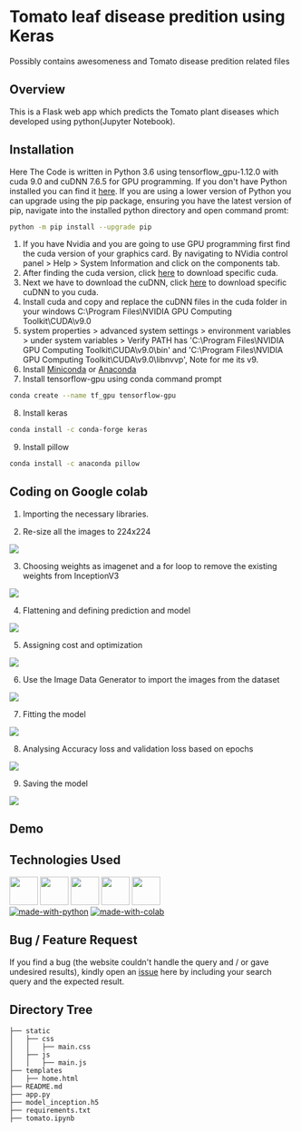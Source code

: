 # Tomato leaf disease predition using Keras
Possibly contains awesomeness and Tomato disease predition related files

## Overview
This is a Flask web app which predicts the Tomato plant diseases which developed using python(Jupyter Notebook).

## Installation
Here The Code is written in Python 3.6 using tensorflow_gpu-1.12.0 with cuda 9.0 and cuDNN 7.6.5 for GPU programming.
If you don't have Python installed you can find it [here](https://www.python.org/downloads/). If you are using a lower version of Python you can upgrade using the pip package, ensuring you have the latest version of pip, navigate into the installed python directory and open command promt:
```bash
python -m pip install --upgrade pip
```
1. If you have Nvidia and you are going to use GPU programming first find the cuda version of your graphics card. By navigating to NVidia control panel > Help > System Information and click on the components tab.
2. After finding the cuda version, click [here](https://developer.nvidia.com/cuda-toolkit-archive) to download specific cuda.
3. Next we have to download the cuDNN, click [here](https://developer.nvidia.com/rdp/cudnn-archive) to download specific cuDNN to you cuda.
4. Install cuda and copy and replace the cuDNN files in the cuda folder in your windows C:\Program Files\NVIDIA GPU Computing Toolkit\CUDA\v9.0
5. system properties > advanced system settings > environment variables > under system variables > Verify PATH has 'C:\Program Files\NVIDIA GPU Computing Toolkit\CUDA\v9.0\bin' and 'C:\Program Files\NVIDIA GPU Computing Toolkit\CUDA\v9.0\libnvvp', Note for me its v9.
6. Install [Miniconda](https://docs.conda.io/en/latest/miniconda.html#miniconda) or [Anaconda](https://www.anaconda.com/products/individual)
7. Install tensorflow-gpu using conda command prompt
```bash
conda create --name tf_gpu tensorflow-gpu 
```
8. Install keras
```bash
conda install -c conda-forge keras
```
9. Install pillow
```bash
conda install -c anaconda pillow
```
## Coding on Google colab

1. Importing the necessary libraries.

2. Re-size all the images to 224x224
<img target="_blank" src="https://64.media.tumblr.com/522c98f2afe8d5cbcaf9632d69548f42/fa5cfac4f5044686-22/s1280x1920/b654e98e786a0b3931e24a27559c6a8e59d21f56.png">

3. Choosing weights as imagenet and a for loop to remove the existing weights from InceptionV3
<img target="_blank" src="https://64.media.tumblr.com/a6917fea505af6ea040efc02f4881a25/fa5cfac4f5044686-04/s1280x1920/d2c0f237b6be77fdf44bd05e6ce58db3fbc7f92d.png">

4. Flattening and defining prediction and model
<img target="_blank" src="https://64.media.tumblr.com/a3b470f19772a9624fdc8c6d3e7046d3/fa5cfac4f5044686-4c/s1280x1920/41c6f16116638dc64b51d3417e21e7905fb6b0fb.png">

5. Assigning cost and optimization
<img target="_blank" src="https://64.media.tumblr.com/ae80081fd5454539c57a45f7bdca2741/fa5cfac4f5044686-14/s1280x1920/7097d9108de2fe77c57c0f0da9ce0021e094917d.png">

6. Use the Image Data Generator to import the images from the dataset
<img target="_blank" src="https://64.media.tumblr.com/653d023273e81aee5d69c02ce46fed61/5da56777df81066d-d9/s1280x1920/50a952410e931ec92feda8442da14e8bf57b8398.png">

7. Fitting the model
<img target="_blank" src="https://64.media.tumblr.com/e4c2db7be8b020739859483a0b4f3827/5da56777df81066d-f7/s1280x1920/07f7bafd049b18ff61b9384e3c812a7b017ca0e1.png"> 

8. Analysing Accuracy loss and validation loss based on epochs
<img target="_blank" src="https://64.media.tumblr.com/c3c75eb90617e8a551bfcb673a402c45/5da56777df81066d-a7/s1280x1920/bfb5933c1b47a8aebfa03eb333957c1e36e8614c.png">

9. Saving the model
<img target="_blank" src="https://64.media.tumblr.com/ec6dd568b973b8984eb219f08b9e3c00/5da56777df81066d-e1/s1280x1920/f6871a8130971d540f83574a815b6dbe93a81100.png">

## Demo


## Technologies Used
[<img target="_blank" src="https://www.gstatic.com/devrel-devsite/prod/vbd0faab6c0701e17b2f66039dd03326fc0e1627ecbcddaec4cd383df8dda622c/tensorflow/images/lockup.svg" height=50>](https://www.tensorflow.org/) [<img target="_blank" src="https://keras.io/img/logo-small.png" height=50>](https://keras.io/) [<img target="_blank" src="https://numpy.org/doc/stable/_static/numpylogo.svg" height=50>](https://numpy.org/doc/stable/user/index.html) [<img target="_blank" src="https://flask.palletsprojects.com/en/1.1.x/_images/flask-logo.png" height=50>](https://flask.palletsprojects.com/en/1.1.x/) [<img target="_blank" src="https://werkzeug.palletsprojects.com/en/1.0.x/_static/werkzeug.png" height=50>](https://werkzeug.palletsprojects.com/en/1.0.x/)
<br>
[![made-with-python](https://img.shields.io/badge/made%20with-Python-yellow)](https://www.python.org/) [![made-with-colab](https://img.shields.io/badge/made%20with-Google%20Colab-yellowgreen)](Colabcolab.research.google.com)

## Bug / Feature Request

If you find a bug (the website couldn't handle the query and / or gave undesired results), kindly open an [issue](https://github.com/arunmozhidevan/tomato_disease/issues) here by including your search query and the expected result.

## Directory Tree 
```
├── static
│   ├── css
│   │   ├── main.css
│   ├── js
│   │   ├── main.js
├── templates
│   ├── home.html
├── README.md
├── app.py
├── model_inception.h5
├── requirements.txt
├── tomato.ipynb
```
